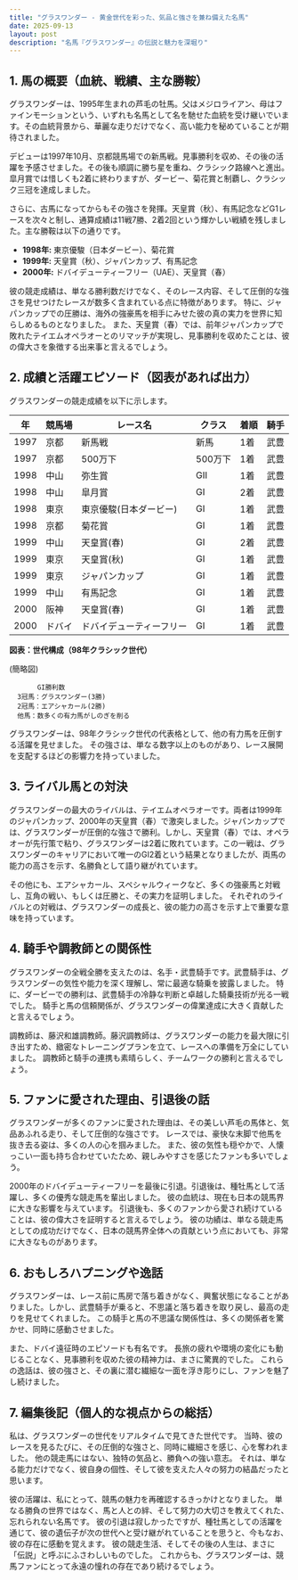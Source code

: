 ```yaml
---
title: "グラスワンダー - 黄金世代を彩った、気品と強さを兼ね備えた名馬"
date: 2025-09-13
layout: post
description: "名馬『グラスワンダー』の伝説と魅力を深堀り"
---
```


## 1. 馬の概要（血統、戦績、主な勝鞍）

グラスワンダーは、1995年生まれの芦毛の牡馬。父はメジロライアン、母はファインモーションという、いずれも名馬として名を馳せた血統を受け継いでいます。その血統背景から、華麗な走りだけでなく、高い能力を秘めていることが期待されました。  

デビューは1997年10月、京都競馬場での新馬戦。見事勝利を収め、その後の活躍を予感させました。その後も順調に勝ち星を重ね、クラシック路線へと進出。皐月賞では惜しくも2着に終わりますが、ダービー、菊花賞と制覇し、クラシック三冠を達成しました。  

さらに、古馬になってからもその強さを発揮。天皇賞（秋）、有馬記念などG1レースを次々と制し、通算成績は11戦7勝、2着2回という輝かしい戦績を残しました。主な勝鞍は以下の通りです。

* **1998年:** 東京優駿（日本ダービー）、菊花賞
* **1999年:** 天皇賞（秋）、ジャパンカップ、有馬記念
* **2000年:** ドバイデューティーフリー（UAE）、天皇賞（春）


彼の競走成績は、単なる勝利数だけでなく、そのレース内容、そして圧倒的な強さを見せつけたレースが数多く含まれている点に特徴があります。  特に、ジャパンカップでの圧勝は、海外の強豪馬を相手にみせた彼の真の実力を世界に知らしめるものとなりました。  また、天皇賞（春）では、前年ジャパンカップで敗れたテイエムオペラオーとのリマッチが実現し、見事勝利を収めたことは、彼の偉大さを象徴する出来事と言えるでしょう。


## 2. 成績と活躍エピソード（図表があれば出力）

グラスワンダーの競走成績を以下に示します。

| 年 | 競馬場 | レース名 | クラス | 着順 | 騎手 |
|---|---|---|---|---|---|
| 1997 | 京都 | 新馬戦 | 新馬 | 1着 | 武豊 |
| 1997 | 京都 | 500万下 | 500万下 | 1着 | 武豊 |
| 1998 | 中山 | 弥生賞 | GII | 1着 | 武豊 |
| 1998 | 中山 | 皐月賞 | GI | 2着 | 武豊 |
| 1998 | 東京 | 東京優駿(日本ダービー) | GI | 1着 | 武豊 |
| 1998 | 京都 | 菊花賞 | GI | 1着 | 武豊 |
| 1999 | 中山 | 天皇賞(春) | GI | 2着 | 武豊 |
| 1999 | 東京 | 天皇賞(秋) | GI | 1着 | 武豊 |
| 1999 | 東京 | ジャパンカップ | GI | 1着 | 武豊 |
| 1999 | 中山 | 有馬記念 | GI | 1着 | 武豊 |
| 2000 | 阪神 | 天皇賞(春) | GI | 1着 | 武豊 |
| 2000 | ドバイ | ドバイデューティーフリー | GI | 1着 | 武豊 |


**図表：世代構成（98年クラシック世代）**

(簡略図)

```
       GI勝利数
  3冠馬：グラスワンダー(3勝)
  2冠馬：エアシャカール(2勝)
  他馬：数多くの有力馬がしのぎを削る
```

グラスワンダーは、98年クラシック世代の代表格として、他の有力馬を圧倒する活躍を見せました。  その強さは、単なる数字以上のものがあり、レース展開を支配するほどの影響力を持っていました。


## 3. ライバル馬との対決

グラスワンダーの最大のライバルは、テイエムオペラオーです。両者は1999年のジャパンカップ、2000年の天皇賞（春）で激突しました。ジャパンカップでは、グラスワンダーが圧倒的な強さで勝利。しかし、天皇賞（春）では、オペラオーが先行策で粘り、グラスワンダーは2着に敗れています。この一戦は、グラスワンダーのキャリアにおいて唯一のGI2着という結果となりましたが、両馬の能力の高さを示す、名勝負として語り継がれています。

その他にも、エアシャカール、スペシャルウィークなど、多くの強豪馬と対戦し、互角の戦い、もしくは圧勝と、その実力を証明しました。  それぞれのライバルとの対戦は、グラスワンダーの成長と、彼の能力の高さを示す上で重要な意味を持っています。


## 4. 騎手や調教師との関係性

グラスワンダーの全戦全勝を支えたのは、名手・武豊騎手です。武豊騎手は、グラスワンダーの気性や能力を深く理解し、常に最適な騎乗を披露しました。  特に、ダービーでの勝利は、武豊騎手の冷静な判断と卓越した騎乗技術が光る一戦でした。  騎手と馬の信頼関係が、グラスワンダーの偉業達成に大きく貢献したと言えるでしょう。

調教師は、藤沢和雄調教師。藤沢調教師は、グラスワンダーの能力を最大限に引き出すため、緻密なトレーニングプランを立て、レースへの準備を万全にしていました。  調教師と騎手の連携も素晴らしく、チームワークの勝利と言えるでしょう。


## 5. ファンに愛された理由、引退後の話

グラスワンダーが多くのファンに愛された理由は、その美しい芦毛の馬体と、気品あふれる走り、そして圧倒的な強さです。  レースでは、豪快な末脚で他馬を抜き去る姿は、多くの人の心を掴みました。  また、彼の気性も穏やかで、人懐っこい一面も持ち合わせていたため、親しみやすさを感じたファンも多いでしょう。

2000年のドバイデューティーフリーを最後に引退。引退後は、種牡馬として活躍し、多くの優秀な競走馬を輩出しました。  彼の血統は、現在も日本の競馬界に大きな影響を与えています。  引退後も、多くのファンから愛され続けていることは、彼の偉大さを証明すると言えるでしょう。  彼の功績は、単なる競走馬としての成功だけでなく、日本の競馬界全体への貢献という点においても、非常に大きなものがあります。


## 6. おもしろハプニングや逸話

グラスワンダーは、レース前に馬房で落ち着きがなく、興奮状態になることがありました。しかし、武豊騎手が乗ると、不思議と落ち着きを取り戻し、最高の走りを見せてくれました。  この騎手と馬の不思議な関係性は、多くの関係者を驚かせ、同時に感動させました。

また、ドバイ遠征時のエピソードも有名です。  長旅の疲れや環境の変化にも動じることなく、見事勝利を収めた彼の精神力は、まさに驚異的でした。  これらの逸話は、彼の強さと、その裏に潜む繊細な一面を浮き彫りにし、ファンを魅了し続けました。


## 7. 編集後記（個人的な視点からの総括）

私は、グラスワンダーの世代をリアルタイムで見てきた世代です。  当時、彼のレースを見るたびに、その圧倒的な強さと、同時に繊細さを感じ、心を奪われました。  他の競走馬にはない、独特の気品と、勝負への強い意志。  それは、単なる能力だけでなく、彼自身の個性、そして彼を支えた人々の努力の結晶だったと思います。

彼の活躍は、私にとって、競馬の魅力を再確認するきっかけとなりました。  単なる勝負の世界ではなく、馬と人との絆、そして努力の大切さを教えてくれた、忘れられない名馬です。  彼の引退は寂しかったですが、種牡馬としての活躍を通じて、彼の遺伝子が次の世代へと受け継がれていることを思うと、今もなお、彼の存在に感動を覚えます。  彼の競走生活、そしてその後の人生は、まさに「伝説」と呼ぶにふさわしいものでした。  これからも、グラスワンダーは、競馬ファンにとって永遠の憧れの存在であり続けるでしょう。
